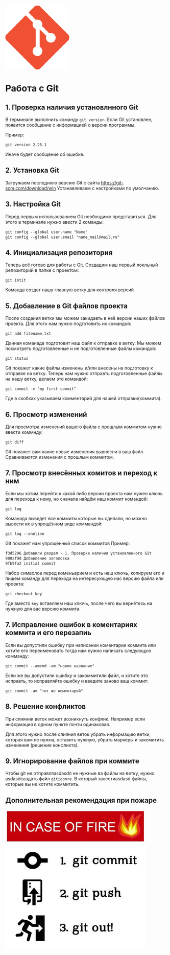 ![Logo](git.png)
# Работа с Git

## 1. Проверка наличия установлнного Git
В терминале выполнить команду `git version`.
Если Git установлен, появится сообщение с информацией о версии программы.

Пример:
```
git version 2.25.1
```

Иначе будет сообщение об ошибке.

## 2. Установка Git
Загружаем последнюю версию Git с сайта 
https://git-scm.com/download/win
Устанавливаем с настройками по умолчанию.

## 3. Настройка Git
Перед первым использованием Git необходимо представиться. Для этого в терминале нужно ввести 2 команды:
```
git config --global user.name "Name"
git config --global user.email "name_mail@mail.ru"
```

## 4. Инициализация репозитория
Теперь всё готово для работы с Git. Создадим наш первый локльный репозиторий в папке с проектом:
```
git intit
```
Команда создат нашу главную ветку для контроля версий

## 5. Добавление в Git файлов проекта
После создания ветки мы можем закидавть в неё версии наших файлов проекта. Для этого нам нужно подготовить их командой:
```
git add filename.txt
```
Данная команада подготовит наш файл к отправке в ветку. Мы можем посмотреть подготовленные и не подготовленные файлы командой:
```
git status
```
Git покажет какие файлы изменены и/или внесены на подготовку к отправке на ветку.
Теперь нам нужно отправть подготовленные файлы на нашу ветку, делаем это командой:
```
git commit -m "my first commit"
```
Где в скобках указываем комментарий для нашей отправки(коммита).

## 6. Просмотр изменений
Для просмотра изменений вашего файла с прошлым коммитом нужно ввести коммнду:
```
git diff
```
Git покажет вам какие новые изменения вывнесли в ваш файл. Сравниваются изменения с прошлым коммитом.

## 7. Просмотр внесённых комитов и переход к ним
Если мы хотим перейти к какой либо версии проекта нам нужен ключь для перехода к нему, но сначала найдём наш коммит командой:
```
git log
```
Команада выведет все коммиты которые вы сделали, но можно вывести их в упрощённом виде коммандой:
```
git log --oneline
```
Git покажет нам упрощённый список коммитов
Пример:
```
f3d5296 Добавили раздел - 1. Проверка наличия установленного Git
900af9d Добавление заголовка
9fb9fa2 initial commit
```
Набор символов перед коменьарием и есть наш ключь, копируем его и пишем команду для перехода на интересующую нас версию файла или проекта:
```
git checkout key
```
Где вместо `key` вставляем наш ключь, после чего вы вернётесь на нужную для вас версию коммита.

## 7. Исправление ошибок в коментариях коммита и его перезапиь 
Если вы допустили ошибку при написании коментарии коммита или хотите его переименовать тогда нам нужно написать следующую комманду:
```
git commit --amend -am "новое название"
```
Если же вы допустили ошибку и закоммитили файл, и хотите это исправть, то исправляйте ошибку и введите заново ваш коммит:
```
git commit -am "тот же коментарий"
```

## 8. Решение конфликтов
При слиянии веток может возникнуть конфлик.
Например если информация в одном пункте почти одинаковая.

Для этого нужно после слияния веток убрать информацию ветки, которая вам не нужна, оставить нужную, убрать маркеры и закомитить изменения (решение конфликта).

## 9. Игнорирование файлов при коммите
Чтобы git не отправляasdasdл не нужные ва файлы на ветку, нужно asdasdсаздать файл `gitigonre`. В который занестиasdasd файлы, которые вы не хотите коммитить.

## Дополнительная рекомендация при пожаре
![В случае неожиданного пожара помните](git_recomend_fire.jpg)